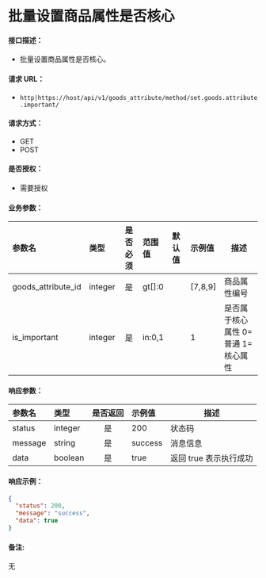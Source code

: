# 批量设置商品属性是否核心

#### 接口描述：
- 批量设置商品属性是否核心。

#### 请求 URL：
- `http|https://host/api/v1/goods_attribute/method/set.goods.attribute.important/`

#### 请求方式：
- GET
- POST

#### 是否授权：
- 需要授权

#### 业务参数：
|参数名|类型|是否必须|范围值|默认值|示例值|描述|
|:----|:---|:---:|:-----|:-----|:-----|-----|
|goods_attribute_id |integer |是 |gt[]:0 | |[7,8,9] |商品属性编号 |
|is_important |integer |是 |in:0,1 | |1 |是否属于核心属性 0=普通 1=核心属性 |

#### 响应参数：
|参数名|类型|是否返回|示例值|描述|
|:-----|:-----|:---:|:-----|-----|
|status |integer |是 |200 |状态码 |
|message |string |是 |success |消息信息 |
|data |boolean |是 |true |返回 true 表示执行成功 |

#### 响应示例：
```json
{
  "status": 200,
  "message": "success",
  "data": true
}
```

#### 备注:
无